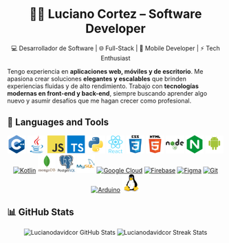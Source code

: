 <h1 align="center">👨‍💻 Luciano Cortez – Software Developer</h1>

<p align="center">
💻 Desarrollador de Software | 🌐 Full-Stack | 📱 Mobile Developer | ⚡ Tech Enthusiast
</p>

<p align="left">
Tengo experiencia en <strong>aplicaciones web, móviles y de escritorio</strong>.  
Me apasiona crear soluciones <strong>elegantes y escalables</strong> que brinden experiencias fluidas y de alto rendimiento.  
Trabajo con <strong>tecnologías modernas en front-end y back-end</strong>, siempre buscando aprender algo nuevo y asumir desafíos que me hagan crecer como profesional.
</p>

<h2>🚀 Languages and Tools</h2>

<p align="center">
<a href="https://isocpp.org/" target="_blank"><img src="https://raw.githubusercontent.com/devicons/devicon/master/icons/cplusplus/cplusplus-original.svg" width="42" height="42" alt="C++" /></a>
<a href="https://www.java.com/" target="_blank"><img src="https://raw.githubusercontent.com/devicons/devicon/master/icons/java/java-original.svg" width="42" height="42" alt="Java" /></a>
<a href="https://developer.mozilla.org/docs/Web/JavaScript" target="_blank"><img src="https://raw.githubusercontent.com/devicons/devicon/master/icons/javascript/javascript-original.svg" width="42" height="42" alt="JavaScript" /></a>
<a href="https://www.typescriptlang.org/" target="_blank"><img src="https://raw.githubusercontent.com/devicons/devicon/master/icons/typescript/typescript-original.svg" width="42" height="42" alt="TypeScript" /></a>
<a href="https://www.python.org/" target="_blank"><img src="https://raw.githubusercontent.com/devicons/devicon/master/icons/python/python-original.svg" width="42" height="42" alt="Python" /></a>
<a href="https://react.dev/" target="_blank"><img src="https://raw.githubusercontent.com/devicons/devicon/master/icons/react/react-original-wordmark.svg" width="42" height="42" alt="React" /></a>
<a href="https://developer.mozilla.org/docs/Web/CSS" target="_blank"><img src="https://raw.githubusercontent.com/devicons/devicon/master/icons/css3/css3-original-wordmark.svg" width="42" height="42" alt="CSS3" /></a>
<a href="https://developer.mozilla.org/docs/Web/HTML" target="_blank"><img src="https://raw.githubusercontent.com/devicons/devicon/master/icons/html5/html5-original-wordmark.svg" width="42" height="42" alt="HTML5" /></a>
<a href="https://nodejs.org/" target="_blank"><img src="https://raw.githubusercontent.com/devicons/devicon/master/icons/nodejs/nodejs-original-wordmark.svg" width="42" height="42" alt="Node.js" /></a>
<a href="https://nginx.org/" target="_blank"><img src="https://raw.githubusercontent.com/devicons/devicon/master/icons/nginx/nginx-original.svg" width="42" height="42" alt="NGINX" /></a>
<a href="https://developer.android.com/" target="_blank"><img src="https://raw.githubusercontent.com/devicons/devicon/master/icons/android/android-original-wordmark.svg" width="42" height="42" alt="Android" /></a>
<a href="https://kotlinlang.org/" target="_blank"><img src="https://www.vectorlogo.zone/logos/kotlinlang/kotlinlang-icon.svg" width="42" height="42" alt="Kotlin" /></a>
<a href="https://www.mongodb.com/" target="_blank"><img src="https://raw.githubusercontent.com/devicons/devicon/master/icons/mongodb/mongodb-original-wordmark.svg" width="42" height="42" alt="MongoDB" /></a>
<a href="https://www.postgresql.org/" target="_blank"><img src="https://raw.githubusercontent.com/devicons/devicon/master/icons/postgresql/postgresql-original-wordmark.svg" width="42" height="42" alt="PostgreSQL" /></a>
<a href="https://www.mysql.com/" target="_blank"><img src="https://raw.githubusercontent.com/devicons/devicon/master/icons/mysql/mysql-original-wordmark.svg" width="42" height="42" alt="MySQL" /></a>
<a href="https://cloud.google.com/" target="_blank"><img src="https://www.vectorlogo.zone/logos/google_cloud/google_cloud-icon.svg" width="42" height="42" alt="Google Cloud" /></a>
<a href="https://firebase.google.com/" target="_blank"><img src="https://www.vectorlogo.zone/logos/firebase/firebase-icon.svg" width="42" height="42" alt="Firebase" /></a>
<a href="https://www.figma.com/" target="_blank"><img src="https://www.vectorlogo.zone/logos/figma/figma-icon.svg" width="42" height="42" alt="Figma" /></a>
<a href="https://git-scm.com/" target="_blank"><img src="https://www.vectorlogo.zone/logos/git-scm/git-scm-icon.svg" width="42" height="42" alt="Git" /></a>
<a href="https://www.arduino.cc/" target="_blank"><img src="https://cdn.worldvectorlogo.com/logos/arduino-1.svg" width="42" height="42" alt="Arduino" /></a>
<a href="https://www.linux.org/" target="_blank"><img src="https://raw.githubusercontent.com/devicons/devicon/master/icons/linux/linux-original.svg" width="42" height="42" alt="Linux" /></a>
</p>

<h2>📊 GitHub Stats</h2>

<p align="center">
  <img src="https://github-readme-stats.vercel.app/api?username=Lucianodavidcor&show_icons=true&theme=dark&hide_border=true" alt="Lucianodavidcor GitHub Stats" />
  <img src="https://github-readme-streak-stats.herokuapp.com/?user=Lucianodavidcor&theme=dark&hide_border=true" alt="Lucianodavidcor Streak Stats" />
</p>
